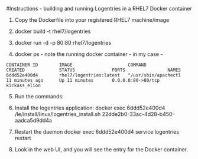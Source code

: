 #Instructions - building and running Logentries in a RHEL7 Docker container
1. Copy the Dockerfile into your registered RHEL7 machine/image

2. docker build -t rhel7/logentries
3. docker run -d -p 80:80 rhel7/logentries
4. docker ps - note the running docker container - in my case - 

`CONTAINER ID        IMAGE                     COMMAND                CREATED             STATUS              PORTS                NAMES`
`6ddd52e400d4        rhel7/logentries:latest   "/usr/sbin/apachectl   11 minutes ago      Up 11 minutes       0.0.0.0:80->80/tcp   kickass_elion`

5. Run the commands:
6. Install the logentries application:
docker exec 6ddd52e400d4 /le/install/linux/logentries_install.sh 22dde2b0-33ac-4d28-b450-aadca5d9dd4a
7. Restart the daemon
docker exec 6ddd52e400d4 service logentries restart

8. Look in the web UI, and you will see the entry for the Docker container.
